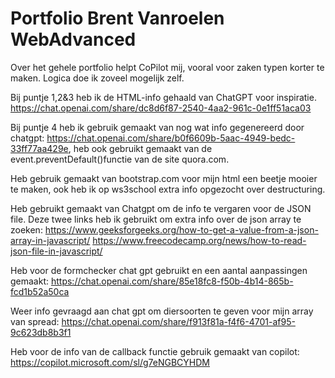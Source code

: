 # Portfolio Brent Vanroelen WebAdvanced
 
 Over het gehele portfolio helpt CoPilot mij, vooral voor zaken typen korter te maken. Logica doe ik zoveel mogelijk zelf.



Bij puntje 1,2&3 heb ik de HTML-info gehaald van ChatGPT voor inspiratie. https://chat.openai.com/share/dc8d6f87-2540-4aa2-961c-0e1ff51aca03 

Bij puntje 4 heb ik gebruik gemaakt van nog wat info gegenereerd door chatgpt: https://chat.openai.com/share/b0f6609b-5aac-4949-bedc-33ff77aa429e, heb ook gebruikt gemaakt van de event.preventDefault()functie van de site quora.com.

Heb gebruik gemaakt van bootstrap.com voor mijn html een beetje mooier te maken, ook heb ik op ws3school extra info opgezocht over destructuring.

Heb gebruikt gemaakt van Chatgpt om de info te vergaren voor de JSON file.
Deze twee links heb ik gebruikt om extra info over de json array te zoeken:
https://www.geeksforgeeks.org/how-to-get-a-value-from-a-json-array-in-javascript/
https://www.freecodecamp.org/news/how-to-read-json-file-in-javascript/


Heb voor de formchecker chat gpt gebruikt en een aantal aanpassingen gemaakt: https://chat.openai.com/share/85e18fc8-f50b-4b14-865b-fcd1b52a50ca

Weer info gevraagd aan chat gpt om diersoorten te geven voor mijn array van spread: https://chat.openai.com/share/f913f81a-f4f6-4701-af95-9c623db8b3f1

Heb voor de info van de callback functie gebruik gemaakt van copilot: https://copilot.microsoft.com/sl/g7eNGBCYHDM

